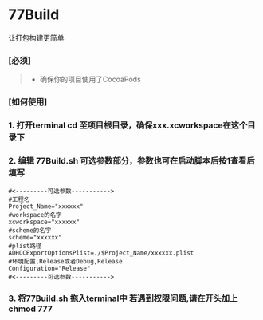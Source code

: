 # 77Build
让打包构建更简单

### [必须]
> * 确保你的项目使用了CocoaPods

### [如何使用]
### 1. 打开terminal cd 至项目根目录，确保xxx.xcworkspace在这个目录下
### 2. 编辑 77Build.sh 可选参数部分，参数也可在启动脚本后按1查看后填写
```shell
#<---------可选参数----------->
#工程名
Project_Name="xxxxxx"
#workspace的名字
xcworkspace="xxxxxx"
#scheme的名字
scheme="xxxxxx"
#plist路径
ADHOCExportOptionsPlist=./$Project_Name/xxxxxx.plist
#环境配置,Release或者Debug,Release
Configuration="Release"
#<---------可选参数----------->
```
### 3. 将77Build.sh 拖入terminal中 若遇到权限问题,请在开头加上 chmod 777
